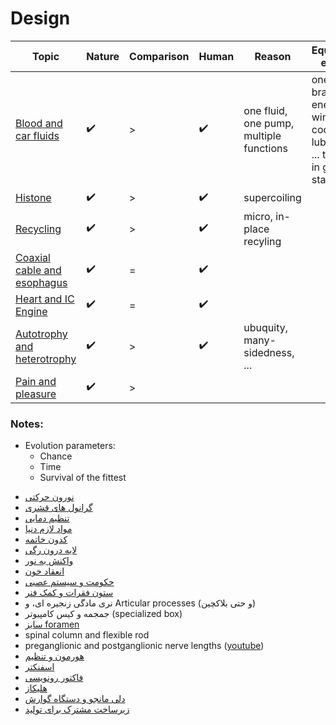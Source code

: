 ﻿# Design

| Topic | Nature | Comparison | Human | Reason | Equivalence example |
|-------|--------|------------|-------|--------|---------------------|
| [Blood and car fluids](blood-and-car-fluids) | ✔️ | > | ✔️  | one fluid, one pump, multiple functions | one fluid for braking, energy, windsheild, cooling, lubrication, ... taken only in gas stations |
| [Histone](histone) | ✔️ | > | ✔️ | supercoiling |
| [Recycling](recycling) | ✔️ | > | ✔️ | micro, in-place recyling |
| [Coaxial cable and esophagus](coaxial-cable-and-esophagus) | ✔️ | = | ✔️ | |
| [Heart and IC Engine](heart-and-engine) | ✔️ | = | ✔️ | |
| [Autotrophy and heterotrophy](autotrophy-and-heterotrophy) | ✔️ | > | ✔️ | ubuquity, many-sidedness, ... |
| [Pain and pleasure](pain-and-pleasure) | ✔️ | > | | |

### Notes:

- Evolution parameters:
    - Chance
    - Time
    - Survival of the fittest

<ul>
    <li>
        <a href="/path/design/motor-neuron">نورون حرکتی</a>
    </li>
    <li>
        <a href="/path/design/cortical-granule">گرانول های قشری</a>
    </li>
    <li>
        <a href="/path/design/thermoregulation">تنظیم دمایی</a>
    </li>
    <li>
        <a href="/path/design/world-ingredients">مواد لازم دنیا</a>
    </li>
    <li>
        <a href="/path/design/stop-codon">کدون خاتمه</a>
    </li>
    <li>
        <a href="/path/design/endothelium">لایه درون رگی</a>
    </li>
    <li>
        <a href="/path/design/light-reaction">واکنش به نور</a>
    </li>
    <li>
        <a href="/path/design/coagulation">انعقاد خون</a>
    </li>
    <li>
        <a href="/path/design/cns-pns-government">حکومت و سیستم عصبی</a>
    </li>
    <li>
        <a href="/path/design/vertebral-column-and-shock-absorber">ستون فقرات و کمک فنر</a>
    </li>
    <li>
        نری مادگی زنجیره ای، و Articular processes (و حتی بلاکچین)
    </li>
    <li>
        جمجمه و کیس کامپیوتر (specialized box)
    </li>
    <li>
        <a href="/path/design/foramen-size">سایز foramen</a>
    </li>
    <li>
        spinal column and flexible rod
    </li>
    <li>
        preganglionic and postganglionic nerve lengths (<a target="_blank" href="https://youtu.be/hjuF_VbIj9I?t=590">youtube</a>)
    </li>
    <li>
        <a href="/path/design/hormone-and-regulation">هورمون و تنظیم</a>
    </li>
    <li>
        <a href="/path/design/sphincter">اسفنکتر</a>
    </li>
    <li>
        <a href="/path/design/transcription-factor">فاکتور رونویسی</a>
    </li>
    <li>
        <a href="/path/design/helicase">هلیکاز</a>
    </li>
    <li>
        <a href="/path/design/delimanjoo-and-digestive-system">دلی مانجو و دستگاه گوارش</a>
    </li>
    <li>
        <a href='/path/design/common-base-for-production'>زیرساخت مشترک برای تولید</a>
    </li>
</ul>